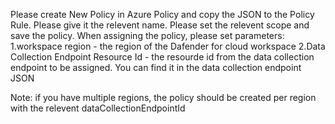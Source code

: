 Please create New Policy in Azure Policy and copy the JSON to the Policy Rule. 
Please give it the relevent name. 
Please set the relevent scope and save the policy. 
When assigning the policy, please set parameters: 
1.workspace region - the region of the Dafender for cloud workspace 
2.Data Collection Endpoint Resource Id - the resourde id from the data collection endpoint to be assigned. You can find it in the data collection endpoint JSON

Note: if you have multiple regions, the policy should be created per region with the relevent dataCollectionEndpointId
